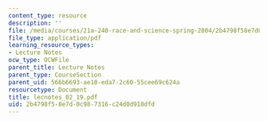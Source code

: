 ```yaml
---
content_type: resource
description: ''
file: /media/courses/21a-240-race-and-science-spring-2004/2b4798f58e7d0c987316c24d0d918dfd_lecnotes_02_19.pdf
file_type: application/pdf
learning_resource_types:
- Lecture Notes
ocw_type: OCWFile
parent_title: Lecture Notes
parent_type: CourseSection
parent_uid: 566b6693-ae10-eda7-2c60-55cee69c624a
resourcetype: Document
title: lecnotes_02_19.pdf
uid: 2b4798f5-8e7d-0c98-7316-c24d0d918dfd
---
```

